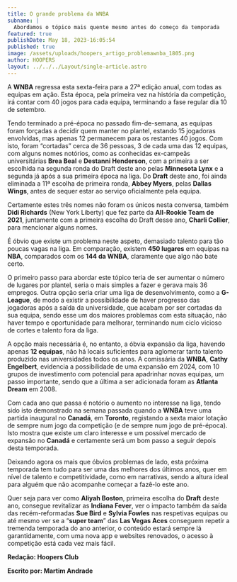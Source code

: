 ```yaml
---
title: O grande problema da WNBA
subname: |
  Abordamos o tópico mais quente mesmo antes do começo da temporada
featured: true
publishDate: May 18, 2023-16:05:54
published: true
image: /assets/uploads/hoopers_artigo_problemawnba_1805.png
author: HOOPERS
layout: ../../../Layout/single-article.astro
---
```

A **WNBA** regressa esta sexta-feira para a 27ª edição anual, com todas as equipas em ação. Esta época, pela primeira vez na história da competição, irá contar com 40 jogos para cada equipa, terminando a fase regular dia 10 de setembro.



Tendo terminado a pré-época no passado fim-de-semana, as equipas foram forçadas a decidir quem manter no plantel, estando 15 jogadoras envolvidas, mas apenas 12 permanecem para os restantes 40 jogos. Com isto, foram “cortadas” cerca de 36 pessoas, 3 de cada uma das 12 equipas, com alguns nomes notórios, como as conhecidas ex-campeãs universitárias **Brea Beal** e **Destanni Henderson**, com a primeira a ser escolhida na segunda ronda do Draft deste ano pelas **Minnesota Lynx** e a segunda já após a sua primeira época na liga. Do **Draft** deste ano, foi ainda eliminada a 11ª escolha de primeira ronda, **Abbey Myers**, pelas **Dallas Wings**, antes de sequer estar ao serviço oficialmente pela equipa.



Certamente estes três nomes não foram os únicos nesta conversa, também **Didi Richards** (New York Liberty) que fez parte da **All-Rookie Team de 2021**, juntamente com a primeira escolha do Draft desse ano, **Charli Collier**, para mencionar alguns nomes.



É óbvio que existe um problema neste aspeto, demasiado talento para tão poucas vagas na liga. Em comparação, existem **450 lugares** em equipas na **NBA**, comparados com os **144 da WNBA**, claramente que algo não bate certo.



O primeiro passo para abordar este tópico teria de ser aumentar o número de lugares por plantel, seria o mais simples a fazer e gerava mais 36 empregos. Outra opção seria criar uma liga de desenvolvimento, como a **G-League**, de modo a existir a possibilidade de haver progresso das jogadoras após a saída da universidade, que acabam por ser cortadas da sua equipa, sendo esse um dos maiores problemas com esta situação, não haver tempo e oportunidade para melhorar, terminando num ciclo vicioso de cortes e talento fora da liga.



A opção mais necessária é, no entanto, a óbvia expansão da liga, havendo apenas **12 equipas**, não há locais suficientes para aglomerar tanto talento produzido nas universidades todos os anos. A comissária da **WNBA**, **Cathy Engelbert**, evidencia a possibilidade de uma expansão em 2024, com 10 grupos de investimento com potencial para apadrinhar novas equipas, um passo importante, sendo que a última a ser adicionada foram as **Atlanta Dream** em 2008.



Com cada ano que passa é notório o aumento no interesse na liga, tendo sido isto demonstrado na semana passada quando a **WNBA** teve uma partida inaugural no **Canadá**, em **Toronto**, registando a sexta maior lotação de sempre num jogo da competição (e de sempre num jogo de pré-época). Isto mostra que existe um claro interesse e um possível mercado de expansão no **Canadá** e certamente será um bom passo a seguir depois desta temporada.



Deixando agora os mais que óbvios problemas de lado, esta próxima temporada tem tudo para ser uma das melhores dos últimos anos, quer em nível de talento e competitividade, como em narrativas, sendo a altura ideal para alguém que não acompanhe começar a fazê-lo este ano.



Quer seja para ver como **Aliyah Boston**, primeira escolha do **Draft** deste ano, consegue revitalizar as **Indiana Fever**, ver o impacto também da saída das recém-reformadas **Sue Bird** e **Sylvia Fowles** nas respetivas equipas ou até mesmo ver se a “**super team**” das **Las Vegas Aces** conseguem repetir a tremenda temporada do ano anterior, o conteúdo estará sempre lá garantidamente, com uma nova app e websites renovados, o acesso à competição está cada vez mais fácil.



**Redação: Hoopers Club**

**Escrito por: Martim Andrade**